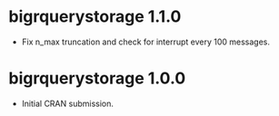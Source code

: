 # bigrquerystorage 1.1.0

* Fix n_max truncation and check for interrupt every 100 messages.

# bigrquerystorage 1.0.0

* Initial CRAN submission.
